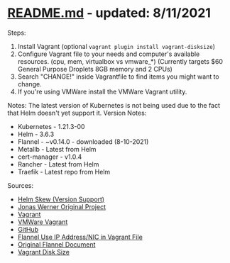 # [README.md](./README.md) - updated: 8/11/2021
Steps:
 1. Install Vagrant (optional `vagrant plugin install vagrant-disksize`)
 2. Configure Vagrant file to your needs and computer's available resources. (cpu, mem, virtualbox vs vmware_*) (Currently targets $60 General Purpose Droplets 8GB memory and 2 CPUs)
 3. Search "CHANGE!" inside Vagrantfile to find items you might want to change.
 4. If you're using VMWare install the VMWare Vagrant utility.

Notes: The latest version of Kubernetes is not being used due to the fact that Helm doesn't yet support it.
Version Notes:

 - Kubernetes - 1.21.3-00
 - Helm - 3.6.3
 - Flannel - ~v0.14.0 - downloaded (8-10-2021)
 - Metallb - Latest from Helm
 - cert-manager - v1.0.4
 - Rancher - Latest from Helm
 - Traefik - Latest repo from Helm

Sources:
 - [Helm Skew (Version Support)](https://helm.sh/docs/topics/version_skew/)
 - [Jonas Werner Original Project](https://jonamiki.com/2019/11/09/kubernetes-home-lab-upgraded-edition-with-functional-loadbalancer-and-external-access-to-pods/)
 - [Vagrant](https://www.vagrantup.com/downloads)
 - [VMWare Vagrant](https://www.vagrantup.com/docs/providers/vmware/vagrant-vmware-utility)
 - [GitHub](https://github.com/jonas-werner/k8s-home-lab-with-vagrant)
 - [Flannel Use IP Address/NIC in Vagrant File](https://stackoverflow.com/questions/47845739/configuring-flannel-to-use-a-non-default-interface-in-kubernetes)
 - [Original Flannel Document](https://raw.githubusercontent.com/coreos/flannel/master/Documentation/kube-flannel.yml)
 - [Vagrant Disk Size](https://stackoverflow.com/questions/49822594/vagrant-how-to-specify-the-disk-size)